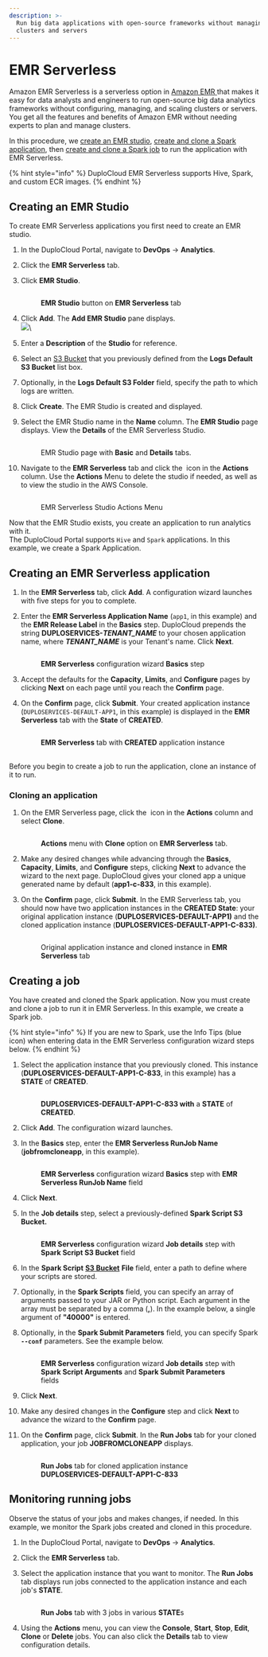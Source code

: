 ```yaml
---
description: >-
  Run big data applications with open-source frameworks without managing
  clusters and servers
---
```


# EMR Serverless

Amazon EMR Serverless is a serverless option in [Amazon EMR](https://aws.amazon.com/emr/)[ ](https://aws.amazon.com/emr/serverless/)that makes it easy for data analysts and engineers to run open-source big data analytics frameworks without configuring, managing, and scaling clusters or servers. You get all the features and benefits of Amazon EMR without needing experts to plan and manage clusters.

In this procedure, we [create an EMR studio](emr-serverless.md#creating-an-emr-studio), [create and clone a Spark application](emr-serverless.md#creating-and-cloning-a-spark-application), then [create and clone a Spark job](emr-serverless.md#creating-and-cloning-a-spark-job) to run the application with EMR Serverless.

{% hint style="info" %}
DuploCloud EMR Serverless supports Hive, Spark, and custom ECR images.
{% endhint %}

## Creating an EMR Studio

To create EMR Serverless applications you first need to create an EMR studio.

1. In the DuploCloud Portal, navigate to **DevOps** -> **Analytics**.
2. Click the **EMR Serverless** tab.
3.  Click **EMR Studio**.

    <figure><img src="../../.gitbook/assets/AWS_EMR_Studio_button (1).png" alt=""><figcaption><p><strong>EMR Studio</strong> button on <strong>EMR Serverless</strong> tab</p></figcaption></figure>
4. Click **Add**. The **Add EMR Studio** pane displays.\
   ![](<../../.gitbook/assets/image (5) (5).png>)\

5. Enter a **Description** of the **Studio** for reference.
6. Select an [S3 Bucket](s3-bucket.md) that you previously defined from the **Logs Default S3 Bucket** list box.
7. Optionally, in the **Logs Default S3 Folder** field, specify the path to which logs are written.
8. Click **Create**. The EMR Studio is created and displayed.&#x20;
9.  Select the EMR Studio name in the **Name** column. The **EMR Studio** page displays. View the **Details** of the EMR Serverless Studio.

    <figure><img src="../../.gitbook/assets/image (4) (4).png" alt=""><figcaption><p>EMR Studio page with <strong>Basic</strong> and <strong>Details</strong> tabs.</p></figcaption></figure>
10. Navigate to the **EMR Serverless** tab and click the <img src="../../.gitbook/assets/Kabab_three_Vertical_dots (2).png" alt="" data-size="line"> icon in the **Actions** column. Use the **Actions** Menu to delete the studio if needed, as well as to view the studio in the AWS Console.&#x20;



    <figure><img src="../../.gitbook/assets/image (3) (2).png" alt=""><figcaption><p>EMR Serverless Studio Actions Menu</p></figcaption></figure>

Now that the EMR Studio exists, you create an application to run analytics with it.\
The DuploCloud Portal supports `Hive` and `Spark` applications. In this example, we create a Spark Application.

## Creating an EMR Serverless application

1. In the **EMR Serverless** tab, click **Add**. A configuration wizard launches with five steps for you to complete.
2.  Enter the **EMR Serverless Application Name** (`app1`, in this example) and the **EMR Release Label** in the **Basics** step. DuploCloud prepends the string **DUPLOSERVICES-**_**TENANT\_NAME**_ to your chosen application name, where _**TENANT\_NAME**_ is your Tenant's name. Click **Next**.

    <figure><img src="../../.gitbook/assets/EMRC3.png" alt=""><figcaption><p><strong>EMR Serverless</strong> configuration wizard <strong>Basics</strong> step</p></figcaption></figure>
3. Accept the defaults for the **Capacity**, **Limits**, and **Configure** pages by clicking **Next** on each page until you reach the **Confirm** page.
4.  On the **Confirm** page, click **Submit**. Your created application instance (`DUPLOSERVICES-DEFAULT-APP1`, in this example) is displayed in the **EMR Serverless** tab with the **State** of **CREATED**.

    <figure><img src="../../.gitbook/assets/EMRC2.png" alt=""><figcaption><p><strong>EMR Serverless</strong> tab with <strong>CREATED</strong> application instance <br><br></p></figcaption></figure>

Before you begin to create a job to run the application, clone an instance of it to run.

### Cloning an application

1.  On the EMR Serverless page, click the <img src="../../.gitbook/assets/Kabab_three_Vertical_dots (2).png" alt="" data-size="line"> icon in the **Actions** column and select **Clone**.

    <figure><img src="../../.gitbook/assets/EMRC6.png" alt=""><figcaption><p><strong>Actions</strong> menu with <strong>Clone</strong> option on <strong>EMR Serverless</strong> tab.</p></figcaption></figure>
2. Make any desired changes while advancing through the **Basics**, **Capacity**, **Limits**, and **Configure** steps, clicking **Next** to advance the wizard to the next page. DuploCloud gives your cloned app a unique generated name by default (**app1-c-833**, in this example).
3.  On the **Confirm** page, click **Submit**. In the EMR Serverless tab, you should now have two application instances in the **CREATED State**: your original application instance (**DUPLOSERVICES-DEFAULT-APP1)** and the cloned application instance (**DUPLOSERVICES-DEFAULT-APP1-C-833)**.

    <figure><img src="../../.gitbook/assets/EMRC5.png" alt=""><figcaption><p>Original application instance and cloned instance in <strong>EMR Serverless</strong> tab</p></figcaption></figure>

## Creating a job

You have created and cloned the Spark application. Now you must create and clone a job to run it in EMR Serverless. In this example, we create a Spark job.

{% hint style="info" %}
If you are new to Spark, use the Info Tips (blue <img src="../../.gitbook/assets/image (2).png" alt="" data-size="line"> icon) when entering data in the EMR Serverless configuration wizard steps below.
{% endhint %}

1.  Select the application instance that you previously cloned. This instance (**DUPLOSERVICES-DEFAULT-APP1-C-833**, in this example) has a **STATE** of **CREATED**.

    <figure><img src="../../.gitbook/assets/EMRJ_1.png" alt=""><figcaption><p><strong>DUPLOSERVICES-DEFAULT-APP1-C-833 with</strong> a <strong>STATE</strong> of <strong>CREATED</strong>.</p></figcaption></figure>
2. Click **Add**. The configuration wizard launches.
3.  In the **Basics** step, enter the **EMR Serverless RunJob Name** (**jobfromcloneapp**, in this example).

    <figure><img src="../../.gitbook/assets/EMRJ_2.png" alt=""><figcaption><p><strong>EMR Serverless</strong> configuration wizard <strong>Basics</strong> step with <strong>EMR Serverless RunJob Name</strong> field</p></figcaption></figure>
4. Click **Next**.
5.  In the **Job details** step, select a previously-defined **Spark Script S3 Bucket.**

    <figure><img src="../../.gitbook/assets/EMRJ_3.png" alt=""><figcaption><p><strong>EMR Serverless</strong> configuration wizard <strong>Job details</strong> step with <strong>Spark Script S3 Bucket</strong> field</p></figcaption></figure>
6. In the **Spark Script** [**S3 Bucket**](s3-bucket.md) **File** field, enter a path to define where your scripts are stored.
7. Optionally, in the **Spark Scripts** field, you can specify an array of arguments passed to your JAR or Python script. Each argument in the array must be separated by a comma (**,**). In the example below, a single argument of **"40000"** is entered.&#x20;
8.  Optionally, in the **Spark Submit Parameters** field, you can specify Spark **`--conf`** parameters. See the example below.&#x20;

    <figure><img src="../../.gitbook/assets/EMRJ_4.png" alt=""><figcaption><p><strong>EMR Serverless</strong> configuration wizard <strong>Job details</strong> step with <strong>Spark Script Arguments</strong> and <strong>Spark Submit Parameters</strong> fields</p></figcaption></figure>
9. Click **Next**.
10. Make any desired changes in the **Configure** step and click **Next** to advance the wizard to the **Confirm** page.
11. On the **Confirm** page, click **Submit**. In the **Run Jobs** tab for your cloned application, your job **JOBFROMCLONEAPP** displays.&#x20;

    <figure><img src="../../.gitbook/assets/EMRJ_5.png" alt=""><figcaption><p><strong>Run Jobs</strong> tab for cloned application instance <strong>DUPLOSERVICES-DEFAULT-APP1-C-833</strong></p></figcaption></figure>

## Monitoring running jobs

Observe the status of your jobs and makes changes, if needed. In this example, we monitor the Spark jobs created and cloned in this procedure.

1. In the DuploCloud Portal, navigate to **DevOps** -> **Analytics**.
2. Click the **EMR Serverless** tab.
3.  Select the application instance that you want to monitor. The **Run Jobs** tab displays run jobs connected to the application instance and each job's **STATE**.

    <figure><img src="../../.gitbook/assets/EMR_Monitoring.png" alt=""><figcaption><p><strong>Run Jobs</strong> tab with 3 jobs in various <strong>STATE</strong>s</p></figcaption></figure>
4. Using the **Actions** menu, you can view the **Console**, **Start**, **Stop**, **Edit**, **Clone** or **Delete** jobs. You can also click the **Details** tab to view configuration details.
